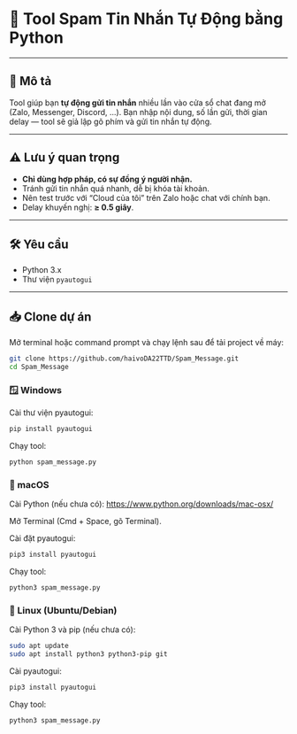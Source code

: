 # 🚀 Tool Spam Tin Nhắn Tự Động bằng Python

---

## 📄 Mô tả

Tool giúp bạn **tự động gửi tin nhắn** nhiều lần vào cửa sổ chat đang mở (Zalo, Messenger, Discord, ...). Bạn nhập nội dung, số lần gửi, thời gian delay — tool sẽ giả lập gõ phím và gửi tin nhắn tự động.

---

## ⚠️ Lưu ý quan trọng

- **Chỉ dùng hợp pháp, có sự đồng ý người nhận.**
- Tránh gửi tin nhắn quá nhanh, dễ bị khóa tài khoản.
- Nên test trước với “Cloud của tôi” trên Zalo hoặc chat với chính bạn.
- Delay khuyến nghị: **≥ 0.5 giây**.

---

## 🛠️ Yêu cầu

- Python 3.x
- Thư viện `pyautogui`

---


## 📥 Clone dự án

Mở terminal hoặc command prompt và chạy lệnh sau để tải project về máy:

```bash
git clone https://github.com/haivoDA22TTD/Spam_Message.git
cd Spam_Message
```
### 🪟 Windows

 Cài thư viện pyautogui:  
   ```bash
   pip install pyautogui
  ```
Chạy tool:

```bash
python spam_message.py
```
### 🍎 macOS

Cài Python (nếu chưa có):
https://www.python.org/downloads/mac-osx/

Mở Terminal (Cmd + Space, gõ Terminal).

Cài đặt pyautogui:
```bash
pip3 install pyautogui
```

Chạy tool:
```bash
python3 spam_message.py
```
### 🐧 Linux (Ubuntu/Debian)

Cài Python 3 và pip (nếu chưa có):
```bash
sudo apt update
sudo apt install python3 python3-pip git
```
Cài pyautogui:
```bash
pip3 install pyautogui
```

Chạy tool:
```bash
python3 spam_message.py
```

